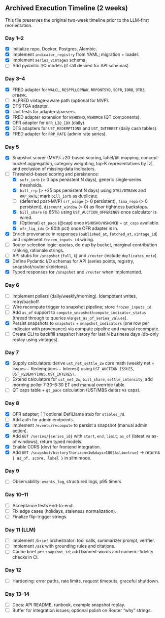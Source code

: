 ## Archived Execution Timeline (2 weeks)

This file preserves the original two-week timeline prior to the LLM-first reorientation.

### Day 1–2

- [x] Initialize repo, Docker, Postgres, Alembic.
- [x] Implement `indicator_registry` from YAML; migration + loader.
- [x] Implement `series_vintages` schema.
- [ ] Add pydantic I/O models (if still desired for API schemas).

### Day 3–4

- [x] FRED adapter for `WALCL`, `RESPPLLOPNWW`, `RRPONTSYD`, `SOFR`, `IORB`, `DTB3`, `DTB4WK`.
- [ ] ALFRED vintage-aware path (optional for MVP).
- [x] DTS TGA adapter.
- [x] Unit tests for adapters/parsers.
- [x] FRED adapter extension for `WSHOSHO`, `WSHOMCB` (QT components).
- [x] OFR adapter for `OFR_LIQ_IDX` (daily).
- [x] DTS adapters for `UST_REDEMPTIONS` and `UST_INTEREST` (daily cash tables).
- [x] FRED adapter for `RRP_RATE` (admin rate series).

### Day 5

- [x] Snapshot scorer (MVP): z20-based scoring, label/tilt mapping, concept-bucket aggregation, category weighting, top‑K representatives by |z|, and exclusion of missing‑data indicators.
- [ ] Threshold-based scoring and persistence:
  - [x] `sofr_iorb` (> 0 bps persistent N days), generic single‑series thresholds.
  - [x] `bill_rrp` (> +25 bps persistent N days) using `DTB3/DTB4WK` and `RRP_RATE`; mark `bill_iorb` as duplicate.
  - [ ] (deferred post-MVP) `srf_usage` (> 0 persistent), `fima_repo` (> 0 persistent), `discount_window` (> 0) as floor tightness backstops.
  - [x] `bill_share` (≥ 65%) using `UST_AUCTION_OFFERINGS` once calculator is wired.
  - [x] (Optional) `qt_pace` (@cap) once `WSHOSHO/WSHOMCB` + `qt_caps` available.
  - [x] `ofr_liq_idx` (> 80th pct) once OFR adapter is in.
- [x] Enrich provenance in responses (`published_at`, `fetched_at`, `vintage_id`) and implement `frozen_inputs_id` wiring.
- [ ] Router selection logic: quotas, de‑dup by bucket, marginal‑contribution ranking, rationale strings.
- [ ] API stubs for `/snapshot` (`full`, `k`) and `/router` (include `duplicates_note`).
- [x] Define Pydantic I/O schemas for API (series points, registry, snapshot/router skeletons).
- [x] Typed responses for `/snapshot` and `/router` when implemented.

### Day 6

- [ ] Implement pollers (daily/weekly/morning). Idempotent writes, retry/backoff.
- [ ] Wire recompute trigger to snapshot pipeline; store `frozen_inputs_id`.
- [ ] Add `as_of` support to `compute_snapshot`/`compute_indicator_status` (thread through to queries via `get_as_of_series_values`).
- [x] Persist snapshots to `snapshots` + `snapshot_indicators` (one row per indicator with provenance) via compute pipeline and manual recompute.
- [ ] Create CLI to backfill snapshot history for last N business days (db-only replay using vintages).

### Day 7

- [x] Supply calculators: derive `ust_net_settle_2w` core math (weekly net = Issues − Redemptions − Interest) using `UST_AUCTION_ISSUES`, `UST_REDEMPTIONS`, `UST_INTEREST`.
- [ ] Extend calculators for `ust_net_2w`, `bill_share`, `settle_intensity`; add morning poller 7:30–8:30 ET and manual override table.
- [ ] QT caps table + `qt_pace` calculation (UST/MBS deltas vs caps).

### Day 8

- [x] OFR adapter; [ ] optional DefiLlama stub for `stables_7d`.
- [ ] Add auth for admin endpoints.
- [x] Implement `/events/recompute` to persist a snapshot (manual admin action).
- [x] Add `GET /series/{series_id}` with `start`, `end`, `limit`, `as_of` (latest vs as-of windows), return typed models.
- [x] Enable CORS (dev) for frontend integration.
- [x] Add `GET /snapshot/history?horizon=1w&days=180[&slim=true]` → returns `{ as_of, score, label }` in slim mode.

### Day 9

- [ ] Observability: `events_log`, structured logs, p95 timers.

### Day 10–11

- [ ] Acceptance tests end-to-end.
- [ ] Fix edge cases (holidays, staleness normalization).
- [ ] Finalize flip-trigger strings.

### Day 11 (LLM)

- [ ] Implement `/brief` orchestrator: tool calls, summarizer prompt, verifier.
- [ ] Implement `/ask` with grounding rules and citations.
- [ ] Cache brief per `snapshot_id`; add banned-words and numeric-fidelity checks in CI.

### Day 12

- [ ] Hardening: error paths, rate limits, request timeouts, graceful shutdown.

### Day 13–14

- [ ] Docs: API README, runbook, example snapshot replay.
- [ ] Buffer for integration issues; optional polish on Router “why” strings.
